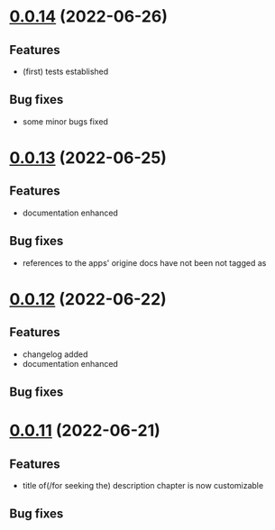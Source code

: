 <a name="0.0.14"></a>

# [0.0.14](https://github.com/jmo3300/repodoc/compare/0.0.13...0.0.14) (2022-06-26)

## Features

- (first) tests established

## Bug fixes

- some minor bugs fixed

# [0.0.13](https://github.com/jmo3300/repodoc/compare/0.0.12...0.0.13) (2022-06-25)

## Features

- documentation enhanced

## Bug fixes

- references to the apps' origine docs have not been not tagged as <a href>


# [0.0.12](https://github.com/jmo3300/repodoc/compare/0.0.11...0.0.12) (2022-06-22)

## Features

- changelog added
- documentation enhanced

## Bug fixes


# [0.0.11](https://github.com/jmo3300/repodoc/compare/0.0.10...0.0.11) (2022-06-21)

## Features

- title of(/for seeking the) description chapter is now customizable 

## Bug fixes
